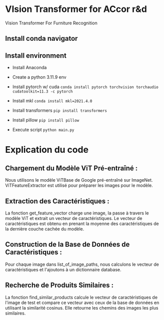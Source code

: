 # VIsion Transformer for ACcor r&d
Vision Transformer For Furniture Recognition

## Install conda navigator

## Install environment

- Install Anaconda

- Create a python 3.11.9 env

- Install pytorch w/ cuda
``conda install pytorch torchvision torchaudio cudatoolkit=11.3 -c pytorch``

- Install mkl
``conda install mkl=2021.4.0``

- Install transformers
``pip install transformers``

- Install pillow
``pip install pillow``

- Execute script
``python main.py``


# Explication du code

## Chargement du Modèle ViT Pré-entraîné :
Nous utilisons le modèle ViTBase de Google pré-entraîné sur ImageNet.
ViTFeatureExtractor est utilisé pour préparer les images pour le modèle.

## Extraction des Caractéristiques :
La fonction get_feature_vector charge une image, la passe à travers le modèle ViT et extrait un vecteur de caractéristiques.
Le vecteur de caractéristiques est obtenu en prenant la moyenne des caractéristiques de la dernière couche cachée du modèle.

## Construction de la Base de Données de Caractéristiques :
Pour chaque image dans list_of_image_paths, nous calculons le vecteur de caractéristiques et l'ajoutons à un dictionnaire database.

## Recherche de Produits Similaires :
La fonction find_similar_products calcule le vecteur de caractéristiques de l'image de test et compare ce vecteur avec ceux de la base de données en utilisant la similarité cosinus.
Elle retourne les chemins des images les plus similaires.